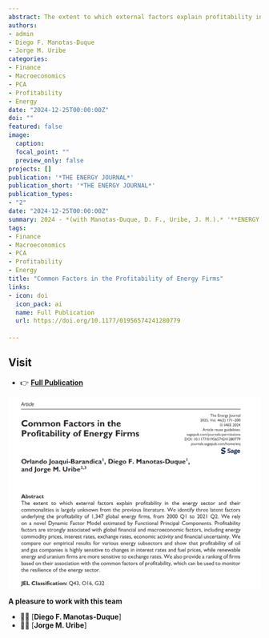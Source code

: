 ```yaml
---
abstract: The extent to which external factors explain profitability in the energy sector and their commonalities is largely unknown from the previous literature. We identify three latent factors underlying the profitability of 1,347 global energy firms, from 2000 Q1 to 2021 Q2. We rely on a novel Dynamic Factor Model estimated by Functional Principal Components. Profitability factors are strongly associated with global financial and macroeconomic factors, including energy commodity prices, interest rates, exchange rates, economic activity and financial uncertainty. We compare our empirical results for various energy subsectors and show that profitability of oil and gas companies is highly sensitive to changes in interest rates and fuel prices, while renewable energy and uranium firms are more sensitive to exchange rates. We also provide a ranking of firms based on their association with the common factors of profitability, which can be used to monitor the resilience of the energy sector.
authors:
- admin
- Diego F. Manotas-Duque
- Jorge M. Uribe
categories:
- Finance
- Macroeconomics
- PCA
- Profitability
- Energy
date: "2024-12-25T00:00:00Z"
doi: ""
featured: false
image:
  caption: 
  focal_point: ""
  preview_only: false
projects: []
publication: '*THE ENERGY JOURNAL*'
publication_short: '*THE ENERGY JOURNAL*'
publication_types:
- "2"
date: "2024-12-25T00:00:00Z"
summary: 2024 - *(with Manotas-Duque, D. F., Uribe, J. M.).* '**ENERGY SOURCES, PART B, ECONOMICS, PLANNING AND POLICY**'
tags:
- Finance
- Macroeconomics
- PCA
- Profitability
- Energy
title: "Common Factors in the Profitability of Energy Firms"
links:
- icon: doi
  icon_pack: ai
  name: Full Publication
  url: https://doi.org/10.1177/01956574241280779

---
```




## Visit

- 👉 [**Full Publication**](https://doi.org/10.1177/01956574241280779)


![image info](./imagen1.jpg)



**A pleasure to work with this team**

- 👨‍🏫 [**Diego F. Manotas-Duque**]
- 👨‍🏫 [**Jorge M. Uribe**]




